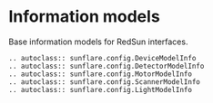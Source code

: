 # Information models

Base information models for RedSun interfaces.

```{eval-rst}
.. autoclass:: sunflare.config.DeviceModelInfo
.. autoclass:: sunflare.config.DetectorModelInfo
.. autoclass:: sunflare.config.MotorModelInfo
.. autoclass:: sunflare.config.ScannerModelInfo
.. autoclass:: sunflare.config.LightModelInfo
```
